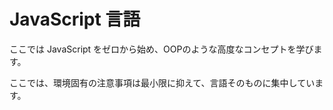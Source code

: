 # JavaScript 言語

ここでは JavaScript をゼロから始め、OOPのような高度なコンセプトを学びます。

ここでは、環境固有の注意事項は最小限に抑えて、言語そのものに集中しています。
